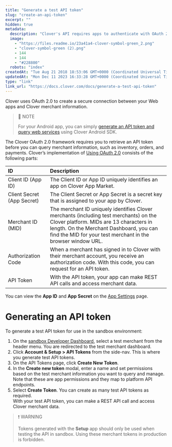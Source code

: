 ```yaml
---
title: "Generate a test API token"
slug: "create-an-api-token"
excerpt: ""
hidden: true
metadata: 
  description: "Clover's API requires apps to authenticate with OAuth 2.0. Learn how to generate tokens with this tutorial."
  image: 
    - "https://files.readme.io/23a41a4-clover-symbol-green_2.png"
    - "clover-symbol-green (2).png"
    - 144
    - 144
    - "#228800"
  robots: "index"
createdAt: "Tue Aug 21 2018 18:53:06 GMT+0000 (Coordinated Universal Time)"
updatedAt: "Mon Dec 11 2023 16:33:28 GMT+0000 (Coordinated Universal Time)"
type: "link"
link_url: "https://docs.clover.com/docs/generate-a-test-api-token"
---
```

Clover uses OAuth 2.0 to create a secure connection between your Web apps and Clover merchant information.

> 📘 NOTE
> 
> For your Android app, you can simply [generate an API token and query web services](doc:query-web-services) using Clover Android SDK.

The Clover OAuth 2.0 framework requires you to retrieve an API token before you can query merchant information, such as inventory, orders, and payments. Clover’s implementation of [Using OAuth 2.0](doc:configuring-oauth-20) consists of the following parts:

| ID                         | Description                                                                                                                                                                                                                                 |
| :------------------------- | :------------------------------------------------------------------------------------------------------------------------------------------------------------------------------------------------------------------------------------------ |
| Client ID (App ID)         | The Client ID or App ID uniquely identifies an app on Clover App Market.                                                                                                                                                                    |
| Client Secret (App Secret) | The Client Secret or App Secret is a secret key that is assigned to your app by Clover.                                                                                                                                                     |
| Merchant ID (MID)          | The merchant ID uniquely identifies Clover merchants (including test merchants) on the Clover platform. MIDs are 13 characters in length. On the Merchant Dashboard, you can find the MID for your test merchant in the browser window URL. |
| Authorization Code         | When a merchant has signed in to Clover with their merchant account, you receive an authorization code. With this code, you can request for an API token.                                                                                   |
| API Token                  | With the API token, your app can make REST API calls and access merchant data.                                                                                                                                                              |

You can view the **App ID** and **App Secret** on the [App Settings](doc:app-settings) page.

# Generating an API token

To generate a test API token for use in the sandbox environment:

1. On the <a href="https://sandbox.dev.clover.com/developer-home/login" target="_blank">sandbox Developer Dashboard</a>, select a test merchant from the header menu. You are redirected to the test merchant dashboard.
2. Click **Account & Setup > API Tokens** from the side-nav. This is where you generate test API tokens.
3. On the API Tokens page, click **Create New Token**.
4. In the **Create new token** modal, enter a name and set permissions based on the test merchant information you want to query and manage. Note that these are app permissions and they map to platform API endpoints.
5. Select **Create Token**. You can create as many test API tokens as required.  
   With your test API token, you can make a REST API call and access Clover merchant data.

> ❗️ WARNING
> 
> Tokens generated with the **Setup** app should only be used when testing the API in sandbox. Using these merchant tokens in production is forbidden.
